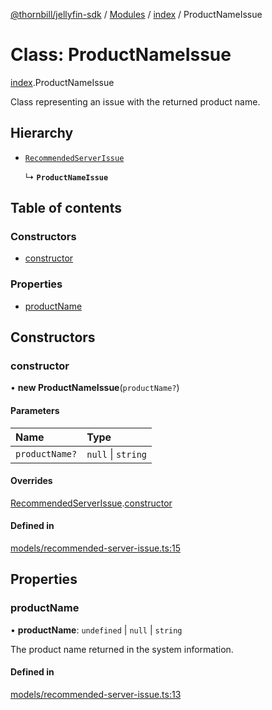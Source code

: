 [@thornbill/jellyfin-sdk](../README.md) / [Modules](../modules.md) / [index](../modules/index.md) / ProductNameIssue

# Class: ProductNameIssue

[index](../modules/index.md).ProductNameIssue

Class representing an issue with the returned product name.

## Hierarchy

- [`RecommendedServerIssue`](index.RecommendedServerIssue.md)

  ↳ **`ProductNameIssue`**

## Table of contents

### Constructors

- [constructor](index.ProductNameIssue.md#constructor)

### Properties

- [productName](index.ProductNameIssue.md#productname)

## Constructors

### constructor

• **new ProductNameIssue**(`productName?`)

#### Parameters

| Name | Type |
| :------ | :------ |
| `productName?` | ``null`` \| `string` |

#### Overrides

[RecommendedServerIssue](index.RecommendedServerIssue.md).[constructor](index.RecommendedServerIssue.md#constructor)

#### Defined in

[models/recommended-server-issue.ts:15](https://github.com/thornbill/jellyfin-sdk-typescript/blob/c68c853/src/models/recommended-server-issue.ts#L15)

## Properties

### productName

• **productName**: `undefined` \| ``null`` \| `string`

The product name returned in the system information.

#### Defined in

[models/recommended-server-issue.ts:13](https://github.com/thornbill/jellyfin-sdk-typescript/blob/c68c853/src/models/recommended-server-issue.ts#L13)
